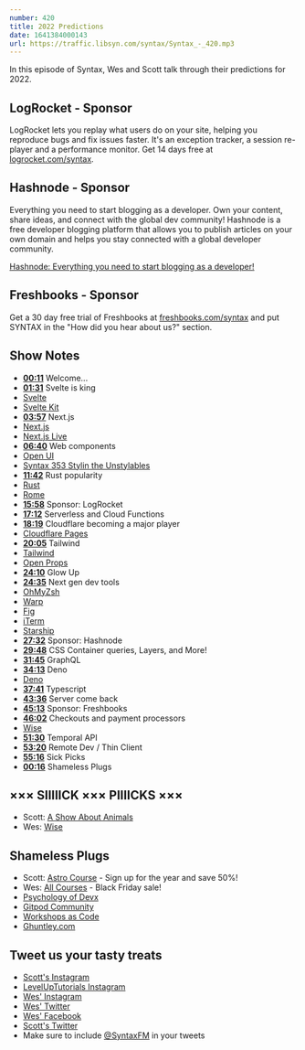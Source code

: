 ```yaml
---
number: 420
title: 2022 Predictions
date: 1641384000143
url: https://traffic.libsyn.com/syntax/Syntax_-_420.mp3
---
```


In this episode of Syntax, Wes and Scott talk through their predictions for 2022.

## LogRocket - Sponsor

LogRocket lets you replay what users do on your site, helping you reproduce bugs and fix issues faster. It's an exception tracker, a session re-player and a performance monitor. Get 14 days free at [logrocket.com/syntax](https://logrocket.com/syntax).

## Hashnode - Sponsor

Everything you need to start blogging as a developer. Own your content, share ideas, and connect with the global dev community! Hashnode is a free developer blogging platform that allows you to publish articles on your own domain and helps you stay connected with a global developer community.

[Hashnode: Everything you need to start blogging as a developer!](https://hashnode.com/)

## Freshbooks - Sponsor

Get a 30 day free trial of Freshbooks at [freshbooks.com/syntax](https://freshbooks.com/syntax) and put SYNTAX in the "How did you hear about us?" section.

## Show Notes

* **[00:11](#t=00:11)** Welcome...
* **[01:31](#t=01:31)** Svelte is king
* [Svelte](https://svelte.dev)
* [Svelte Kit](https://kit.svelte.dev)
* **[03:57](#t=03:57)** Next.js
* [Next.js](https://nextjs.org)
* [Next.js Live](https://vercel.com/live)
* **[06:40](#t=06:40)** Web components
* [Open UI](https://open-ui.org)
* [Syntax 353 Stylin the Unstylables](https://syntax.fm/show/353/hasty-treat-stylin-the-unstylables)
* **[11:42](#t=11:42)** Rust popularity
* [Rust](https://www.rust-lang.org)
* [Rome](https://rome.tools)
* **[15:58](#t=15:58)** Sponsor: LogRocket
* **[17:12](#t=17:12)** Serverless and Cloud Functions
* **[18:19](#t=18:19)** Cloudflare becoming a major player
* [Cloudflare Pages](https://pages.cloudflare.com)
* **[20:05](#t=20:05)** Tailwind
* [Tailwind](https://tailwindcss.com)
* [Open Props](https://open-props.style)
* **[24:10](#t=24:10)** Glow Up
* **[24:35](#t=24:35)** Next gen dev tools
* [OhMyZsh](https://ohmyz.sh)
* [Warp](https://www.warp.dev)
* [Fig](https://fig.io)
* [iTerm](https://iterm2.com)
* [Starship](https://starship.rs)
* **[27:32](#t=27:32)** Sponsor: Hashnode
* **[29:48](#t=29:48)** CSS Container queries, Layers, and More!
* **[31:45](#t=31:45)** GraphQL
* **[34:13](#t=34:13)** Deno
* [Deno](https://deno.land)
* **[37:41](#t=37:41)** Typescript
* **[43:36](#t=43:36)** Server come back
* **[45:13](#t=45:13)** Sponsor: Freshbooks
* **[46:02](#t=46:02)** Checkouts and payment processors
* [Wise](https://wise.prf.hn/click/camref:1100lfN5E)
* **[51:30](#t=51:30)** Temporal API
* **[53:20](#t=53:20)** Remote Dev / Thin Client
* **[55:16](#t=55:16)** Sick Picks
* **[00:16](#t=00:16)** Shameless Plugs

## ××× SIIIIICK ××× PIIIICKS ×××

* Scott: [A Show About Animals](https://play.acast.com/s/vice-news-reports/introducing-ashowaboutanimals-acast140a1b7c)
* Wes: [Wise](https://wise.prf.hn/click/camref:1100lfN5E)

## Shameless Plugs

* Scott: [Astro Course](https://www.leveluptutorials.com/pro) - Sign up for the year and save 50%!
* Wes: [All Courses](https://wesbos.com/courses/) - Black Friday sale!
* [Psychology of Devx](https://www.gitpod.io/blog/psychology-of-devx)
* [Gitpod Community](https://www.gitpod.io/community)
* [Workshops as Code](https://www.gitpod.io/blog/workshops-as-code)
* [Ghuntley.com](https://ghuntley.com)

## Tweet us your tasty treats

* [Scott's Instagram](https://www.instagram.com/stolinski/)
* [LevelUpTutorials Instagram](https://www.instagram.com/LevelUpTutorials/)
* [Wes' Instagram](https://www.instagram.com/wesbos/)
* [Wes' Twitter](https://twitter.com/wesbos)
* [Wes' Facebook](https://www.facebook.com/wesbos.developer)
* [Scott's Twitter](https://twitter.com/stolinski)
* Make sure to include [@SyntaxFM](https://twitter.com/SyntaxFM) in your tweets
